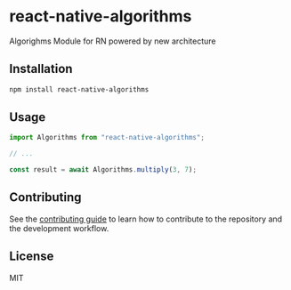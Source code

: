 # react-native-algorithms

Algorighms Module for RN powered by new architecture

## Installation

```sh
npm install react-native-algorithms
```

## Usage

```js
import Algorithms from "react-native-algorithms";

// ...

const result = await Algorithms.multiply(3, 7);
```

## Contributing

See the [contributing guide](CONTRIBUTING.md) to learn how to contribute to the repository and the development workflow.

## License

MIT
